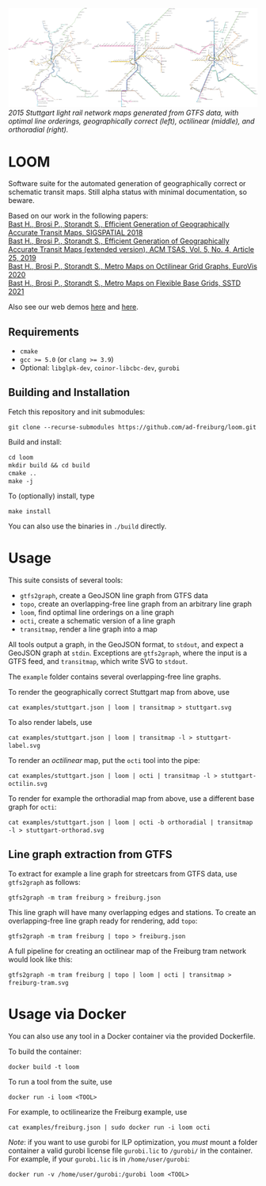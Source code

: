 [![2015 Stuttgart light rail network maps generated from GTFS data, with optimal line orderings, geographically correct (left), octilinear (middle), and  orthoradial (right).](examples/render/stuttgart-example-small.png?raw=true)](examples/render/stuttgart-example.png?raw=true)
*2015 Stuttgart light rail network maps generated from GTFS data, with optimal line orderings, geographically correct (left), octilinear (middle), and  orthoradial (right).*

LOOM
====

Software suite for the automated generation of geographically correct or schematic transit maps.
Still alpha status with minimal documentation, so beware.

Based on our work in the following papers:  
[Bast H., Brosi P., Storandt S., Efficient Generation of Geographically Accurate Transit Maps, SIGSPATIAL 2018](http://ad-publications.informatik.uni-freiburg.de/SIGSPATIAL_transitmaps_2018.pdf)  
[Bast H., Brosi P., Storandt S., Efficient Generation of Geographically Accurate Transit Maps (extended version), ACM TSAS, Vol. 5, No. 4, Article 25, 2019](http://ad-publications.informatik.uni-freiburg.de/ACM_efficient%20Generation%20of%20%20Geographically%20Accurate%20Transit%20Maps_extended%20version.pdf)  
[Bast H., Brosi P., Storandt S., Metro Maps on Octilinear Grid Graphs, EuroVis 2020](http://ad-publications.informatik.uni-freiburg.de/EuroVis%20octi-maps.pdf)  
[Bast H., Brosi P., Storandt S., Metro Maps on Flexible Base Grids, SSTD 2021](http://ad-publications.informatik.uni-freiburg.de/SSTD_Metro%20Maps%20on%20Flexible%20Base%20Grids.pdf)

Also see our web demos [here](https://loom.cs.uni-freiburg.de/) and [here](https://octi.cs.uni-freiburg.de).

Requirements
------------

 * `cmake`
 * `gcc >= 5.0` (or `clang >= 3.9`)
 * Optional: `libglpk-dev`, `coinor-libcbc-dev`, `gurobi`


Building and Installation
-------------------------

Fetch this repository and init submodules:

```
git clone --recurse-submodules https://github.com/ad-freiburg/loom.git
```

Build and install:

```
cd loom
mkdir build && cd build
cmake ..
make -j
```

To (optionally) install, type
```
make install
```

You can also use the binaries in `./build` directly.

Usage
=====

This suite consists of several tools:

* `gtfs2graph`, create a GeoJSON line graph from GTFS data
* `topo`, create an overlapping-free line graph from an arbitrary line graph
* `loom`, find optimal line orderings on a line graph
* `octi`, create a schematic version of a line graph
* `transitmap`, render a line graph into a map

All tools output a graph, in the GeoJSON format, to `stdout`, and expect a GeoJSON graph at `stdin`. Exceptions are `gtfs2graph`, where the input is a GTFS feed, and `transitmap`, which write SVG to `stdout`.

The `example` folder contains several overlapping-free line graphs.

To render the geographically correct Stuttgart map from above, use
```
cat examples/stuttgart.json | loom | transitmap > stuttgart.svg
```

To also render labels, use

```
cat examples/stuttgart.json | loom | transitmap -l > stuttgart-label.svg
```

To render an *octilinear* map, put the `octi` tool into the pipe:

```
cat examples/stuttgart.json | loom | octi | transitmap -l > stuttgart-octilin.svg
```

To render for example the orthoradial map from above, use a different base graph for `octi`:

```
cat examples/stuttgart.json | loom | octi -b orthoradial | transitmap -l > stuttgart-orthorad.svg
```

Line graph extraction from GTFS
-------------------------------

To extract for example a line graph for streetcars from GTFS data, use `gtfs2graph` as follows:

```
gtfs2graph -m tram freiburg > freiburg.json
```

This line graph will have many overlapping edges and stations. To create an overlapping-free line graph ready for rendering, add `topo`:

```
gtfs2graph -m tram freiburg | topo > freiburg.json
```

A full pipeline for creating an octilinear map of the Freiburg tram network would look like this:
```
gtfs2graph -m tram freiburg | topo | loom | octi | transitmap > freiburg-tram.svg
```

Usage via Docker
================

You can also use any tool in a Docker container via the provided Dockerfile.

To build the container:

```
docker build -t loom
```

To run a tool from the suite, use

```
docker run -i loom <TOOL>
```

For example, to octilinearize the Freiburg example, use

```
cat examples/freiburg.json | sudo docker run -i loom octi
```

*Note*: if you want to use gurobi for ILP optimization, you *must* mount a folder container a valid gurobi license file `gurobi.lic` to `/gurobi/` in the container. For example, if your `gurobi.lic` is in `/home/user/gurobi`:

```
docker run -v /home/user/gurobi:/gurobi loom <TOOL>
```

